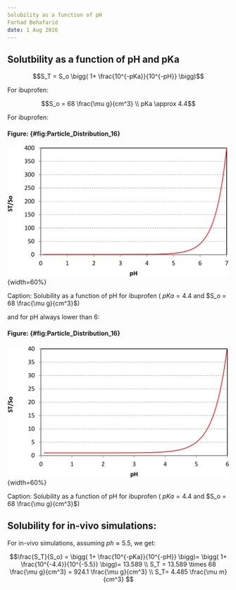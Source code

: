 ```yaml
---
Solubility as a function of pH
Farhad Behafarid
date: 1 Aug 2016
---
```


## Solutbility as a function of pH and pKa


~~~math
S_T = S_o \bigg( 1+ \frac{10^{-pKa}}{10^{-pH}} \bigg)
~~~

For ibuprofen:
~~~math
S_o = 68 \frac{\mu g}{cm^3} \\

pKa \approx 4.4
~~~

For ibuprofen:

#### Figure: {#fig:Particle_Distribution_16}

![](./Figures/Cs-vs-pH-0-7.jpg){width=60%}

Caption: Solubility as a function of pH for ibuprofen ( $pKa= 4.4$ and $S_o = 68 \frac{\mu g}{cm^3}$) 

and for pH always lower than 6:

#### Figure: {#fig:Particle_Distribution_16}

![](./Figures/Cs-vs-pH-0-6.jpg){width=60%}

Caption: Solubility as a function of pH for ibuprofen ( $pKa= 4.4$ and $S_o = 68 \frac{\mu g}{cm^3}$)

## Solubility for in-vivo simulations:


For in-vivo simulations, assuming $ph \approx 5.5$,  we get:

~~~math
\frac{S_T}{S_o} = \bigg( 1+ \frac{10^{-pKa}}{10^{-pH}} \bigg)= \bigg( 1+ \frac{10^{-4.4}}{10^{-5.5}} \bigg)= 13.589 \\

S_T = 13.589 \times 68 \frac{\mu g}{cm^3}  = 924.1 \frac{\mu g}{cm^3}  \\

S_T= 4.485  \frac{\mu m}{cm^3}  
~~~

